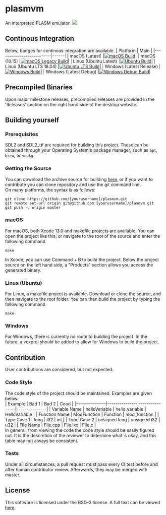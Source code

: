 # plasmvm
An interpreted PLASM emulator.
![](https://tokei.rs/b1/github/noahw2021/plasmvm)
## Continous Integration
Below, badges for continous integration are available.
| Platform                 | Main |
|--------------------------|------|
| macOS (Latest)           |[![macOS Build](https://github.com/noahw2021/plasmvm/actions/workflows/c-macos.yml/badge.svg)](https://github.com/noahw2021/plasmvm/actions/workflows/c-macos.yml)|
| macOS (10.15)            |[![macOS Legacy Build](https://github.com/noahw2021/plasmvm/actions/workflows/c-osxlegacy.yml/badge.svg)](https://github.com/noahw2021/plasmvm/actions/workflows/c-osxlegacy.yml)|
| Linux (Ubuntu Latest)    |[![Ubuntu Build](https://github.com/noahw2021/plasmvm/actions/workflows/c-ubuntu.yml/badge.svg)](https://github.com/noahw2021/plasmvm/actions/workflows/c-ubuntu.yml)|
| Linux (Ubuntu LTS 18.04) |[![Ubuntu LTS Build](https://github.com/noahw2021/plasmvm/actions/workflows/c-ubuntults.yml/badge.svg)](https://github.com/noahw2021/plasmvm/actions/workflows/c-ubuntults.yml)|
| Windows (Latest Release) |[![Windows Build](https://github.com/noahw2021/plasmvm/actions/workflows/c-winlatest.yml/badge.svg)](https://github.com/noahw2021/plasmvm/actions/workflows/c-winlatest.yml)|
| Windows (Latest Debug)   |[![Windows Debug Build](https://github.com/noahw2021/plasmvm/actions/workflows/c-winlatestdbg.yml/badge.svg)](https://github.com/noahw2021/plasmvm/actions/workflows/c-winlatestdbg.yml)|

## Precompiled Binaries
Upon major milestone releases, precompiled releases are provided in the 'Releases' section on the right hand side of the desktop website.

## Building yourself
### Prerequisites
SDL2 and SDL2_ttf are required for building this project. These can be obtained through your Operating System's package manager, such as `apt`, `brew`, or `vcpkg`.
### Getting the Source
You can download the archive source for building [here](https://github.com/noahw2021/plasmvm/archive/refs/heads/main.zip), or if you want to contribute you can clone repository and use the git command line.<br>On many platforms, the syntax is as follows:
```
git clone https://github.com/[yourusername]/plasmvm.git
git remote set-url origin git@github.com:[yourusername]/plasmvm.git
git push -u origin master
```
### macOS
For macOS, both Xcode 13.0 and makefile projects are available. You can open the project like this, or navigate to the root of the source and enter the following command.
```
make
````
In Xcode, you can use Command + B to build the project. Below the project source on the left hand side, a "Products" section allows you access the generated binary.

### Linux (Ubuntu)
For Linux, a makefile project is available. Download or clone the source, and then navigate to the root folder. You can then build the project by typing the following command.
```
make
```
### Windows
For Windows, there is currently no route to building the project. In the future, a vcxproj should be added to allow for Windows to build the project.

## Contribution
User contributions are considered, but not expected.
### Code Style
The code style of the project should be maintained. Examples are given below.
<br>
| Example       | Bad 1         | Bad 2          | Good          |
|---------------|---------------|----------------|---------------|
| Variable Name | helloVariable | hello_variable | HelloVariable |
| Function Name | ModFunction   | Function       | mod_function  |
| Type Case 1   | long          | i32            | int           |
| Type Case 2   | unsigned long | unsigned i32   | u32           |
| File Name     | File.cpp      | File.ixx       | File.c        |
<br>
In general, from viewing the code the code style should be easily figured out. It is the descretion of the reviewer to determine what is okay, and this table may not always be consistent.

### Tests
Under all circumstances, a pull request must pass every CI test before and after human contributor review. Afterwards, they may be merged with master.

## License
This software is licensed under the BSD-3 license. A full text can be viewed [here](LICENSE).
